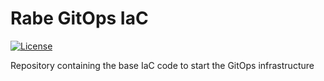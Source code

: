 # Rabe GitOps IaC

[![License](https://img.shields.io/github/license/rabe-gitops/base)](LICENSE)

Repository containing the base IaC code to start the GitOps infrastructure
